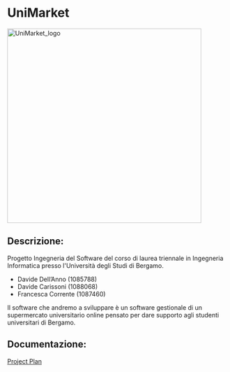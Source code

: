 # UniMarket  
<img width="445" alt="UniMarket_logo" src="https://github.com/user-attachments/assets/cbacf821-8ac6-47f1-bc71-edd2070ab11c">

## Descrizione: 
Progetto Ingegneria del Software del corso di laurea triennale in Ingegneria Informatica presso l'Università degli Studi di Bergamo.

- Davide Dell’Anno (1085788)
- Davide Carissoni (1088068)
- Francesca Corrente (1087460)


Il software che andremo a sviluppare è un software gestionale di un supermercato universitario online pensato per dare supporto agli studenti universitari di Bergamo. 

## Documentazione: 
[Project Plan](https://github.com/DavideCarissoni/UniMaket/blob/main/Doc/documentazione.pdf)
